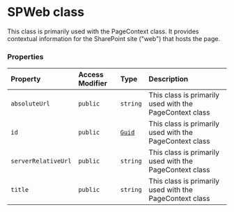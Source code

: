 # SPWeb class





This class is primarily used with the PageContext class. It provides contextual 
information for the SharePoint site ("web") that hosts the page.

### Properties

| Property	   | Access Modifier | Type	| Description|
|:-------------|:----|:-------|:-----------|
|`absoluteUrl`     | `public` | `string` | This class is primarily used with the PageContext class |
|`id`     | `public` | [`Guid`](../sp-client-base/guid.md) | This class is primarily used with the PageContext class |
|`serverRelativeUrl`     | `public` | `string` | This class is primarily used with the PageContext class |
|`title`     | `public` | `string` | This class is primarily used with the PageContext class |






